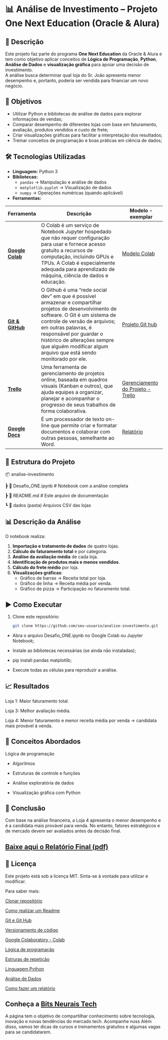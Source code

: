 # 📊 Análise de Investimento – Projeto One Next Education (Oracle & Alura)

## 📌 Descrição
Este projeto faz parte do programa **One Next Education** da Oracle & Alura e tem como objetivo aplicar conceitos de **Lógica de Programação**, **Python**, **Análise de Dados** e **visualização gráfica** para apoiar uma decisão de investimento.  
A análise busca determinar qual loja do Sr. João apresenta menor desempenho e, portanto, poderia ser vendida para financiar um novo negócio.

## 🎯 Objetivos
- Utilizar Python e bibliotecas de análise de dados para explorar informações de vendas;
- Comparar desempenho de diferentes lojas com base em faturamento, avaliação, produtos vendidos e custo de frete;
- Criar visualizações gráficas para facilitar a interpretação dos resultados;
- Treinar conceitos de programação e boas práticas em ciência de dados;


## 🛠 Tecnologias Utilizadas
- **Linguagem:** Python 3
- **Bibliotecas:**
  - `pandas` → Manipulação e análise de dados
  - `matplotlib.pyplot` → Visualização de dados
  - `numpy` → Operações numéricas (quando aplicável)
- **Ferramentas:**

| Ferramenta | Descrição | Modelo - exemplar | 
|---------|-----------|-------------|
| **[Google Colab](https://github.com/HelenaCard/Iot-para-sistema-de-irriga-o---monitoramento.git)** | O Colab é um serviço de Notebook Jupyter hospedado que não requer configuração para usar e fornece acesso gratuito a recursos de computação, incluindo GPUs e TPUs. A Colab é especialmente adequada para aprendizado de máquina, ciência de dados e educação.  |[Modelo Colab](https://colab.research.google.com/drive/1JRgHjSYee1zUaBQEZxO0kfSWdnr0DeHY) |
| **[Git & GitHub](https://www.alura.com.br/artigos/o-que-e-git-github?srsltid=AfmBOoplg9MCLLx9hRCC6zv80c_zJK6Fn0VWG1rxA0yjF-5CezXOHfzM)** | O Github é uma “rede social dev” em que é possível armazenar e compartilhar projetos de desenvolvimento de software. O Git é um sistema de controle de versão de arquivos; em outras palavras, é responsável por guardar o histórico de alterações sempre que alguém modificar algum arquivo que está sendo monitorado por ele.| [Projeto Git hub](https://github.com/HelenaCard/challenge_data_science.git) |
| **[Trello](https://trello.com/)** | Uma ferramenta  de gerenciamento de projetos online, baseada em quadros visuais (Kanban e outros), que ajuda equipes a organizar, planejar e acompanhar o progresso de seus trabalhos de forma colaborativa. | [Gerenciamento do Projeto - Trello](https://trello.com/b/4gmEEugV/data-science-challenge-python-01) | 
|**[Google Docs](https://support.google.com/docs/answer/7068618?hl=pt-BR&co=GENIE.Platform%3DDesktop)** | É um processador de texto on-line que permite criar e formatar documentos e colaborar com outras pessoas, semelhante ao Word. | [Relatório](https://docs.google.com/document/d/18lny8el01Om6xVA7vNzhjxY0IWjd-sHQuxyv138HjoU/edit?usp=sharing)

## 📂 Estrutura do Projeto

📦 analise-investimento

┣ 📜 Desafio_ONE.ipynb # Notebook com a análise completa

┣ 📜 README.md # Este arquivo de documentação

┗ 📂 dados (pasta) Arquivos CSV das lojas


## 📊 Descrição da Análise
O notebook realiza:
1. **Importação e tratamento de dados** de quatro lojas.
2. **Cálculo do faturamento total** e por categoria.
3. **Análise da avaliação média** de cada loja.
4. **Identificação de produtos mais e menos vendidos**.
5. **Cálculo do frete médio** por loja.
6. **Visualizações gráficas**:
   - Gráfico de barras → Receita total por loja.
   - Gráfico de linha → Receita média por venda.
   - Gráfico de pizza → Participação no faturamento total.

## ▶️ Como Executar
1. Clone este repositório:
   ```bash
   git clone https://github.com/seu-usuario/analise-investimento.git


- Abra o arquivo Desafio_ONE.ipynb no Google Colab ou Jupyter Notebook;

- Instale as bibliotecas necessárias (se ainda não instaladas);

- pip install pandas matplotlib;

- Execute todas as células para reproduzir a análise.

## 📈 Resultados

Loja 1: Maior faturamento total.

Loja 3: Melhor avaliação média.

Loja 4: Menor faturamento e menor receita média por venda → candidata mais provável à venda.

## 🧠 Conceitos Abordados

Lógica de programação

- Algoritmos

- Estruturas de controle e funções

- Análise exploratória de dados

- Visualização gráfica com Python

## 📌 Conclusão

Com base na análise financeira, a Loja 4 apresenta o menor desempenho e é a candidata mais provável para venda.
No entanto, fatores estratégicos e de mercado devem ser avaliados antes da decisão final.

## [Baixe aqui o Relatório Final (pdf)](https://github.com/HelenaCard/challenge_data_science/blob/main/Relat%C3%B3rio%20challenge.pdf)

## 📜 Licença

Este projeto está sob a licença MIT. Sinta-se à vontade para utilizar e modificar.


Para saber mais: 

[Clonar repositório](https://docs.github.com/pt/repositories/creating-and-managing-repositories/cloning-a-repository)

[Como realizar um Readme](https://www.alura.com.br/artigos/como-criar-um-readme-para-seu-perfil-github?utm_term=&utm_campaign=topo-aon-search-gg-dsa-artigos_conteudos&utm_source=google&utm_medium=cpc&campaign_id=11384329873_164240702375_703853654617&utm_id=11384329873_164240702375_703853654617&hsa_acc=7964138385&hsa_cam=topo-aon-search-gg-dsa-artigos_conteudos&hsa_grp=164240702375&hsa_ad=703853654617&hsa_src=g&hsa_tgt=dsa-2276348409543&hsa_kw=&hsa_mt=&hsa_net=google&hsa_ver=3&gad_source=1&gad_campaignid=11384329873&gclid=EAIaIQobChMIhZbMvo-QjwMVQyRECB0TjidWEAAYASAAEgKN3vD_BwE)

[Git e Git Hub](https://www.alura.com.br/artigos/o-que-e-git-github?srsltid=AfmBOorymjGME-bM8qlkoKbiDBcJDK9sPBKFEq3o9jDNbwoQ97vN7KEu)

[Versionamento de código](https://www.dio.me/articles/versionamento-de-codigo-conceitos-basicos)

[Google Colaboratory - Colab](https://hub.asimov.academy/blog/google-colab-guia-definitivo-para-iniciantes/)

[Lógica de programação](https://www.locaweb.com.br/blog/temas/codigo-aberto/logica-de-programacao-o-que-e/)

[Estruras de repetição](https://gabrielbueno072.github.io/rea-aed/aula_rep.html)

[Linguagem Python](https://www.alura.com.br/artigos/python?srsltid=AfmBOopkTkBql5YYHHxlDyaADTD8qJdw23gM3khF80tNeUiu9470nqyW)

[Análise de Dados](https://www.alura.com.br/artigos/analise-de-dados?srsltid=AfmBOorHSwBk2GEu1bC3aP5VEI1y1yecdRPaY0tH483cjHegfeB-Pjad)

[Como fazer um relatório](https://miro.com/pt/relatorios/o-que-sao-relatorios/)


## Conheça a [Bits Neurais Tech](https://www.linkedin.com/showcase/bits-neurais-tech/?viewAsMember=true)

A página tem o objetivo de compartilhar conhecimento sobre tecnologia, inovação e novas tendências do mercado tech. Acompanhe noss Além disso, vamos ter dicas de cursos e treinamentos gratuitos e algumas vagas para se candidatarem.

